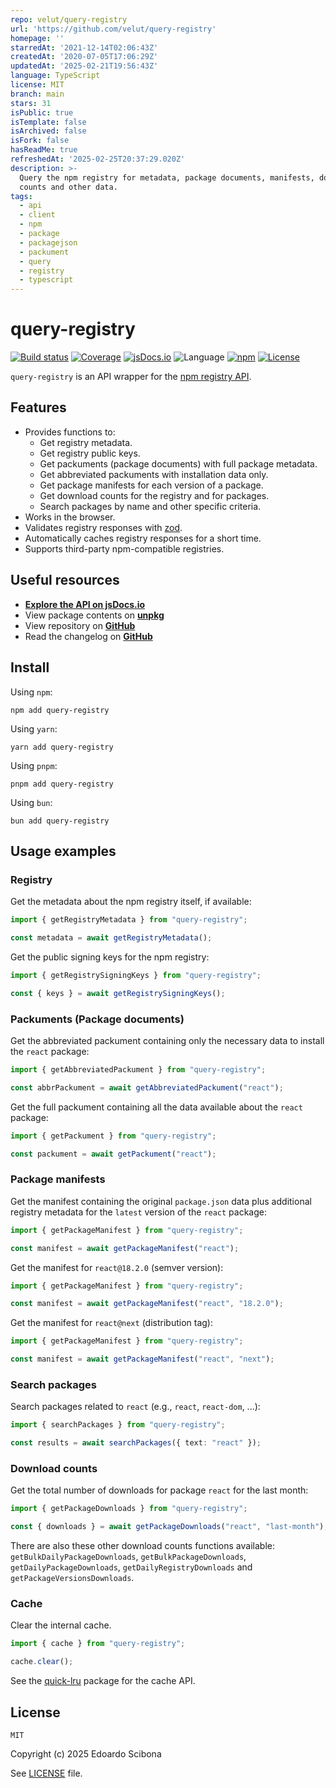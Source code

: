 ```yaml
---
repo: velut/query-registry
url: 'https://github.com/velut/query-registry'
homepage: ''
starredAt: '2021-12-14T02:06:43Z'
createdAt: '2020-07-05T17:06:29Z'
updatedAt: '2025-02-21T19:56:43Z'
language: TypeScript
license: MIT
branch: main
stars: 31
isPublic: true
isTemplate: false
isArchived: false
isFork: false
hasReadMe: true
refreshedAt: '2025-02-25T20:37:29.020Z'
description: >-
  Query the npm registry for metadata, package documents, manifests, download
  counts and other data.
tags:
  - api
  - client
  - npm
  - package
  - packagejson
  - packument
  - query
  - registry
  - typescript
---
```


# query-registry

[![Build status](https://img.shields.io/github/actions/workflow/status/velut/query-registry/main.yml?branch=main)](https://github.com/velut/query-registry/actions?query=workflow%3ACI)
[![Coverage](https://img.shields.io/codecov/c/gh/velut/query-registry)](https://codecov.io/gh/velut/query-registry)
[![jsDocs.io](https://img.shields.io/badge/jsDocs.io-reference-blue)](https://www.jsdocs.io/package/query-registry)
![Language](https://img.shields.io/github/languages/top/velut/query-registry)
[![npm](https://img.shields.io/npm/v/query-registry)](https://www.npmjs.com/package/query-registry)
[![License](https://img.shields.io/github/license/velut/query-registry)](https://github.com/velut/query-registry/blob/main/LICENSE)

`query-registry` is an API wrapper for the [npm registry API](https://github.com/npm/registry/blob/master/docs/REGISTRY-API.md).

## Features

- Provides functions to:
  - Get registry metadata.
  - Get registry public keys.
  - Get packuments (package documents) with full package metadata.
  - Get abbreviated packuments with installation data only.
  - Get package manifests for each version of a package.
  - Get download counts for the registry and for packages.
  - Search packages by name and other specific criteria.
- Works in the browser.
- Validates registry responses with [zod](https://www.npmjs.com/package/zod).
- Automatically caches registry responses for a short time.
- Supports third-party npm-compatible registries.

## Useful resources

- [**Explore the API on jsDocs.io**](https://www.jsdocs.io/package/query-registry)
- View package contents on [**unpkg**](https://unpkg.com/query-registry/)
- View repository on [**GitHub**](https://github.com/velut/query-registry)
- Read the changelog on [**GitHub**](https://github.com/velut/query-registry/blob/main/CHANGELOG.md)

## Install

Using `npm`:

```
npm add query-registry
```

Using `yarn`:

```
yarn add query-registry
```

Using `pnpm`:

```
pnpm add query-registry
```

Using `bun`:

```
bun add query-registry
```

## Usage examples

### Registry

Get the metadata about the npm registry itself, if available:

```typescript
import { getRegistryMetadata } from "query-registry";

const metadata = await getRegistryMetadata();
```

Get the public signing keys for the npm registry:

```typescript
import { getRegistrySigningKeys } from "query-registry";

const { keys } = await getRegistrySigningKeys();
```

### Packuments (Package documents)

Get the abbreviated packument containing only the necessary data to install the `react` package:

```typescript
import { getAbbreviatedPackument } from "query-registry";

const abbrPackument = await getAbbreviatedPackument("react");
```

Get the full packument containing all the data available about the `react` package:

```typescript
import { getPackument } from "query-registry";

const packument = await getPackument("react");
```

### Package manifests

Get the manifest containing the original `package.json` data plus additional registry metadata for the `latest` version of the `react` package:

```typescript
import { getPackageManifest } from "query-registry";

const manifest = await getPackageManifest("react");
```

Get the manifest for `react@18.2.0` (semver version):

```typescript
import { getPackageManifest } from "query-registry";

const manifest = await getPackageManifest("react", "18.2.0");
```

Get the manifest for `react@next` (distribution tag):

```typescript
import { getPackageManifest } from "query-registry";

const manifest = await getPackageManifest("react", "next");
```

### Search packages

Search packages related to `react` (e.g., `react`, `react-dom`, ...):

```typescript
import { searchPackages } from "query-registry";

const results = await searchPackages({ text: "react" });
```

### Download counts

Get the total number of downloads for package `react` for the last month:

```typescript
import { getPackageDownloads } from "query-registry";

const { downloads } = await getPackageDownloads("react", "last-month");
```

There are also these other download counts functions available: `getBulkDailyPackageDownloads`, `getBulkPackageDownloads`, `getDailyPackageDownloads`, `getDailyRegistryDownloads` and `getPackageVersionsDownloads`.

### Cache

Clear the internal cache.

```typescript
import { cache } from "query-registry";

cache.clear();
```

See the [quick-lru](https://www.npmjs.com/package/quick-lru) package for the cache API.

## License

```
MIT
```

Copyright (c) 2025 Edoardo Scibona

See [LICENSE](./LICENSE) file.
